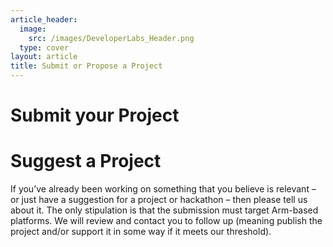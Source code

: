 ```yaml
---
article_header:
  image:
    src: /images/DeveloperLabs_Header.png
  type: cover
layout: article
title: Submit or Propose a Project
---
```





# Submit your Project


# Suggest a Project

 If you’ve already been working on something that you believe is relevant – or just have a suggestion for a project or hackathon – then please tell us about it.  The only stipulation is that the submission must target Arm-based platforms.  We will review and contact you to follow up (meaning publish the project and/or support it in some way if it meets our threshold).
